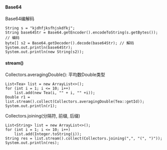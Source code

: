 #### Base64

Base64编解码

```
String s = "kjdhfjksfhjskdfkj";
String base64Str = Base64.getEncoder().encodeToString(s.getBytes()); // 编码
byte[] s2 = Base64.getDecoder().decode(base64Str); // 解码
System.out.println(base64Str);
System.out.println(new String(s2));
```



#### stream()

Collectors.averagingDouble(): 平均数Double类型

```
List<Tea> list = new ArrayList<>();
for (int i = 1; i <= 10; i++)
    list.add(new Tea(i, "" + i, "" +i));
Double r1 = list.stream().collect(Collectors.averagingDouble(Tea::getId));
System.out.println(r1);
```

Collectors.joining(分隔符, 前缀, 后缀)

```
List<String> list = new ArrayList<>();
for (int i = 1; i <= 10; i++)
    list.add(Integer.toString(i));
String res = list.stream().collect(Collectors.joining(",", "(", ")"));
System.out.println(res);
```